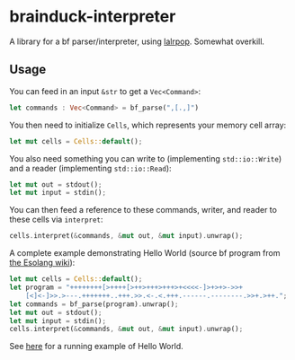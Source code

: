 # brainduck-interpreter

A library for a bf parser/interpreter, using [lalrpop](https://github.com/lalrpop/lalrpop). Somewhat overkill.

## Usage

You can feed in an input `&str` to get a `Vec<Command>`:

```rust
let commands : Vec<Command> = bf_parse(",[.,]")
```

You then need to initialize `Cells`, which represents your memory cell array:

```rust
let mut cells = Cells::default();
```

You also need something you can write to (implementing `std::io::Write`) and a reader (implementing `std::io::Read`):

```rust
let mut out = stdout();
let mut input = stdin();
```

You can then feed a reference to these commands, writer, and reader to these cells via `interpret`:

```rust
cells.interpret(&commands, &mut out, &mut input).unwrap();
```

A complete example demonstrating Hello World (source bf program from
[the Esolang wiki](https://esolangs.org/wiki/Brainfuck#Hello.2C_World.21)):

```rust
let mut cells = Cells::default();
let program = "++++++++[>++++[>++>+++>+++>+<<<<-]>+>+>->>+
    [<]<-]>>.>---.+++++++..+++.>>.<-.<.+++.------.--------.>>+.>++.";
let commands = bf_parse(program).unwrap();
let mut out = stdout();
let mut input = stdin();
cells.interpret(&commands, &mut out, &mut input).unwrap();
```

See [here](../../examples/hello_world/) for a running example of Hello World.
